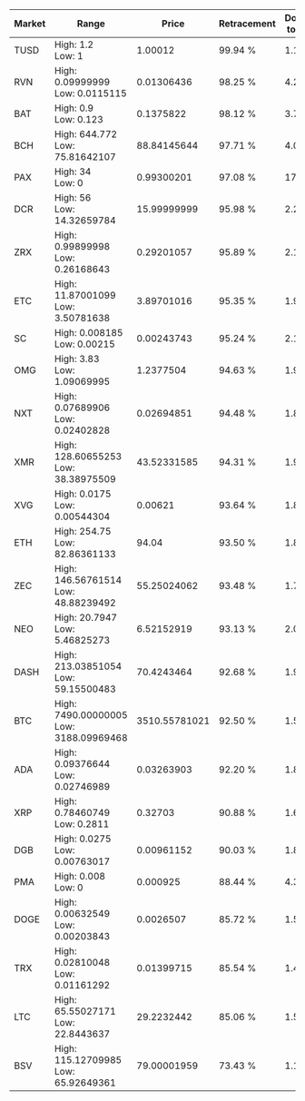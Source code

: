 | Market | Range | Price| Retracement | Doubles to 50% |
| --- | --- | --- | --- | --- |
| TUSD | High: 1.2<br />Low: 1 | 1.00012 | 99.94 % | 1.10 |
| RVN | High: 0.09999999<br />Low: 0.0115115 | 0.01306436 | 98.25 % | 4.27 |
| BAT | High: 0.9<br />Low: 0.123 | 0.1375822 | 98.12 % | 3.72 |
| BCH | High: 644.772<br />Low: 75.81642107 | 88.84145644 | 97.71 % | 4.06 |
| PAX | High: 34<br />Low: 0 | 0.99300201 | 97.08 % | 17.12 |
| DCR | High: 56<br />Low: 14.32659784 | 15.99999999 | 95.98 % | 2.20 |
| ZRX | High: 0.99899998<br />Low: 0.26168643 | 0.29201057 | 95.89 % | 2.16 |
| ETC | High: 11.87001099<br />Low: 3.50781638 | 3.89701016 | 95.35 % | 1.97 |
| SC | High: 0.008185<br />Low: 0.00215 | 0.00243743 | 95.24 % | 2.12 |
| OMG | High: 3.83<br />Low: 1.09069995 | 1.2377504 | 94.63 % | 1.99 |
| NXT | High: 0.07689906<br />Low: 0.02402828 | 0.02694851 | 94.48 % | 1.87 |
| XMR | High: 128.60655253<br />Low: 38.38975509 | 43.52331585 | 94.31 % | 1.92 |
| XVG | High: 0.0175<br />Low: 0.00544304 | 0.00621 | 93.64 % | 1.85 |
| ETH | High: 254.75<br />Low: 82.86361133 | 94.04 | 93.50 % | 1.80 |
| ZEC | High: 146.56761514<br />Low: 48.88239492 | 55.25024062 | 93.48 % | 1.77 |
| NEO | High: 20.7947<br />Low: 5.46825273 | 6.52152919 | 93.13 % | 2.01 |
| DASH | High: 213.03851054<br />Low: 59.15500483 | 70.4243464 | 92.68 % | 1.93 |
| BTC | High: 7490.00000005<br />Low: 3188.09969468 | 3510.55781021 | 92.50 % | 1.52 |
| ADA | High: 0.09376644<br />Low: 0.02746989 | 0.03263903 | 92.20 % | 1.86 |
| XRP | High: 0.78460749<br />Low: 0.2811 | 0.32703 | 90.88 % | 1.63 |
| DGB | High: 0.0275<br />Low: 0.00763017 | 0.00961152 | 90.03 % | 1.83 |
| PMA | High: 0.008<br />Low: 0 | 0.000925 | 88.44 % | 4.32 |
| DOGE | High: 0.00632549<br />Low: 0.00203843 | 0.0026507 | 85.72 % | 1.58 |
| TRX | High: 0.02810048<br />Low: 0.01161292 | 0.01399715 | 85.54 % | 1.42 |
| LTC | High: 65.55027171<br />Low: 22.8443637 | 29.2232442 | 85.06 % | 1.51 |
| BSV | High: 115.12709985<br />Low: 65.92649361 | 79.00001959 | 73.43 % | 1.15 |
